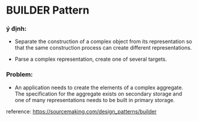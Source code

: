 # BUILDER Pattern

### ý định:

- Separate the construction of a complex object from its representation so that the same construction process can create different representations.

- Parse a complex representation, create one of several targets.


### Problem:
- An application needs to create the elements of a complex aggregate. The specification for the aggregate exists on secondary storage and one of many representations needs to be built in primary storage.

reference: https://sourcemaking.com/design_patterns/builder